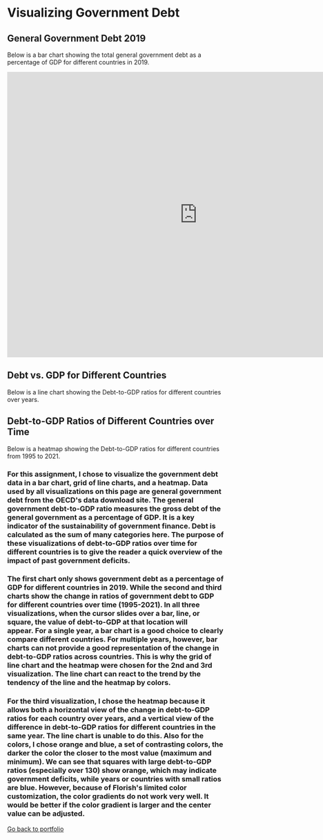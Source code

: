# Visualizing Government Debt

## General Government Debt 2019
Below is a bar chart showing the total general government debt as a percentage of GDP for different countries in 2019.
<iframe src="https://data.oecd.org/chart/6Oed" width="880" height="660" style="border: 0" mozallowfullscreen="true" webkitallowfullscreen="true" allowfullscreen="true"><a href="https://data.oecd.org/chart/6Oed" target="_blank">OECD Chart: General government debt, Total, % of GDP, Annual, 2019</a></iframe>


## Debt vs. GDP for Different Countries 
Below is a line chart showing the Debt-to-GDP ratios for different countries over years.
<div class="flourish-embed flourish-chart" data-src="visualisation/11149419"><script src="https://public.flourish.studio/resources/embed.js"></script></div>


## Debt-to-GDP Ratios of Different Countries over Time
Below is a heatmap showing the Debt-to-GDP ratios for different countries from 1995 to 2021.
<div class="flourish-embed flourish-heatmap" data-src="visualisation/11149765"><script src="https://public.flourish.studio/resources/embed.js"></script></div>


### For this assignment, I chose to visualize the government debt data in a bar chart, grid of line charts, and a heatmap. Data used by all visualizations on this page are general government debt from the OECD's data download site. The general government debt-to-GDP ratio measures the gross debt of the general government as a percentage of GDP. It is a key indicator of the sustainability of government finance. Debt is calculated as the sum of many categories here. The purpose of these visualizations of debt-to-GDP ratios over time for different countries is to give the reader a quick overview of the impact of past government deficits. 

### The first chart only shows government debt as a percentage of GDP for different countries in 2019. While the second and third charts show the change in ratios of government debt to GDP for different countries over time (1995-2021). In all three visualizations, when the cursor slides over a bar, line, or square, the value of debt-to-GDP at that location will appear. For a single year, a bar chart is a good choice to clearly compare different countries. For multiple years, however, bar charts can not provide a good representation of the change in debt-to-GDP ratios across countries. This is why the grid of line chart and the heatmap were chosen for the 2nd and 3rd visualization. The line chart can react to the trend by the tendency of the line and the heatmap by colors.

### For the third visualization, I chose the heatmap because it allows both a horizontal view of the change in debt-to-GDP ratios for each country over years, and a vertical view of the difference in debt-to-GDP ratios for different countries in the same year. The line chart is unable to do this. Also for the colors, I chose orange and blue, a set of contrasting colors, the darker the color the closer to the most value (maximum and minimum). We can see that squares with large debt-to-GDP ratios (especially over 130) show orange, which may indicate government deficits, while years or countries with small ratios are blue. However, because of Florish's limited color customization, the color gradients do not work very well. It would be better if the color gradient is larger and the center value can be adjusted.

[Go back to portfolio](/README.md)
